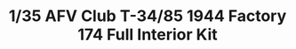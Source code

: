 ---
layout: product
title: "1/35 AFV Club T-34/85 1944 Factory 174 Full Interior Kit"
price: "6000" 
desc: "Maketa"
img_path: "/assets/img/AFV35145.webp"
brand: "N/A"
available: true
special_offer: false
new: false
soon: false
cat: "010000"
subcat: "015100"
subsubcat: "0N/A"
sifra: "AFV35145"
popular: false
spec: false
---